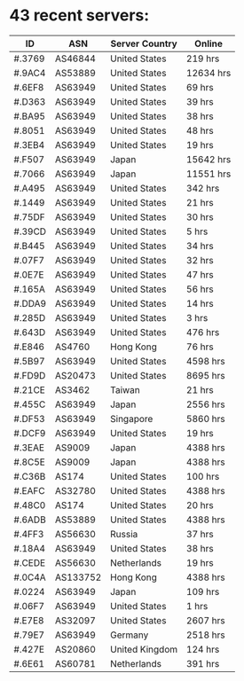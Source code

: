 # 43 recent servers:

| ID | ASN | Server Country | Online |
| ------ | ------ | ------ | ------ |
| #.3769 | AS46844 | United States | 219 hrs |
| #.9AC4 | AS53889 | United States | 12634 hrs |
| #.6EF8 | AS63949 | United States | 69 hrs |
| #.D363 | AS63949 | United States | 39 hrs |
| #.BA95 | AS63949 | United States | 38 hrs |
| #.8051 | AS63949 | United States | 48 hrs |
| #.3EB4 | AS63949 | United States | 19 hrs |
| #.F507 | AS63949 | Japan | 15642 hrs |
| #.7066 | AS63949 | Japan | 11551 hrs |
| #.A495 | AS63949 | United States | 342 hrs |
| #.1449 | AS63949 | United States | 21 hrs |
| #.75DF | AS63949 | United States | 30 hrs |
| #.39CD | AS63949 | United States | 5 hrs |
| #.B445 | AS63949 | United States | 34 hrs |
| #.07F7 | AS63949 | United States | 32 hrs |
| #.0E7E | AS63949 | United States | 47 hrs |
| #.165A | AS63949 | United States | 56 hrs |
| #.DDA9 | AS63949 | United States | 14 hrs |
| #.285D | AS63949 | United States | 3 hrs |
| #.643D | AS63949 | United States | 476 hrs |
| #.E846 | AS4760 | Hong Kong | 76 hrs |
| #.5B97 | AS63949 | United States | 4598 hrs |
| #.FD9D | AS20473 | United States | 8695 hrs |
| #.21CE | AS3462 | Taiwan | 21 hrs |
| #.455C | AS63949 | Japan | 2556 hrs |
| #.DF53 | AS63949 | Singapore | 5860 hrs |
| #.DCF9 | AS63949 | United States | 19 hrs |
| #.3EAE | AS9009 | Japan | 4388 hrs |
| #.8C5E | AS9009 | Japan | 4388 hrs |
| #.C36B | AS174 | United States | 100 hrs |
| #.EAFC | AS32780 | United States | 4388 hrs |
| #.48C0 | AS174 | United States | 20 hrs |
| #.6ADB | AS53889 | United States | 4388 hrs |
| #.4FF3 | AS56630 | Russia | 37 hrs |
| #.18A4 | AS63949 | United States | 38 hrs |
| #.CEDE | AS56630 | Netherlands | 19 hrs |
| #.0C4A | AS133752 | Hong Kong | 4388 hrs |
| #.0224 | AS63949 | Japan | 109 hrs |
| #.06F7 | AS63949 | United States | 1 hrs |
| #.E7E8 | AS32097 | United States | 2607 hrs |
| #.79E7 | AS63949 | Germany | 2518 hrs |
| #.427E | AS20860 | United Kingdom | 124 hrs |
| #.6E61 | AS60781 | Netherlands | 391 hrs |

